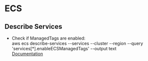 # ECS

## Describe Services
- Check if ManagedTags are enabled:<br>
aws ecs describe-services --services <servicename> --cluster <clustername> --region <region> --query 'services[*].enableECSManagedTags' --output text<br>
[Documentation](https://docs.aws.amazon.com/cli/latest/reference/ecs/describe-services.html)<br>